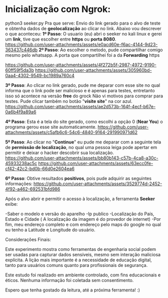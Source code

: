 # Inicialização com Ngrok:

python3 seeker.py
Pra que serve: 
Envio do link gerado para o alvo de teste e obtenha dados de **geolocalização** ao clicar no link.
Abaixo vou descrever o que aconteceu: 
**1º Passo**: O usuario (eu) abri o seeker no kali linux e gerei um **link**, tive que escolher entre **https** ou **porta 8080**.
https://github.com/user-attachments/assets/e0acd60e-f6ac-4144-9d23-363437c446db
**2º Passo**: Ao escolher o metodo, pude compartilhar comigo mesmo pelo whatsapp. A porta que compartilhei foi a da **Forwarding** https

https://github.com/user-attachments/assets/4f272b5f-2987-4972-9190-60ff59f5da3b
https://github.com/user-attachments/assets/305960bd-0aa4-4302-9549-bc1989a760c4

**3º Passo**: Ao clicar no link gerado, pude me deparar com esse site no qual informa que o link pode ser malicioso e é apenas para testes, entretanto isso só acontece na versão **free** do grock Não vi motivos para comprar para testes. 
Pude clicar também no botão "**visite site**" na cor azul. 
https://github.com/user-attachments/assets/ae2d573b-164f-4ecf-b67e-0a6b4f9a89a6

**4º Passo**: Esta é a tela do site gerado, como escolhi a opção 0 (**Near You**) o programa gerou esse site automaticamente.
https://github.com/user-attachments/assets/c5afb6c6-54c6-4840-9164-291990971d62

**5º Passo**: Ao clicar no "**Continue**" eu pude me deparar com a seguinte tela de **permissão de localização**, no qual uma pessoa leiga pode apertar em permitir e deixar o hacker descobrir sua localização. 
https://github.com/user-attachments/assets/bb80b143-c57b-4ca8-a30c-45933238ac5c
https://github.com/user-attachments/assets/63ecc0fe-cf42-42c2-bd0b-66d0e2604ea6

**6º Passo**: Obtive resultados **positivos**, pois pude adquirir as seguintes informações:
https://github.com/user-attachments/assets/3529774d-2452-4f92-a462-692531bfd986

Após o alvo abrir e permitir o acesso à localização, a ferramenta **Seeker** exibe:

-Saber o modelo e versão do aparelho
-Ip publico
-Localização do País, Estado e Cidade ( A localização da imagem é do provedor de internet) 
-Por fim, meu endereço completo e com endereço pelo maps do google no qual eu tenho a Latitude e Longitude do usuário. 

Considerações Finais:

Este experimento mostra como ferramentas de engenharia social podem ser usadas para capturar dados sensíveis, mesmo sem interação maliciosa explícita. A lição mais importante é a necessidade de educação digital, tanto para usuários comuns quanto para profissionais de segurança.


Este estudo foi realizado em ambiente controlado, com fins educacionais e éticos. Nenhuma informação foi coletada sem consentimento.


Espero que tenha gostado da leitura, até a próxima ferramenta! :)
